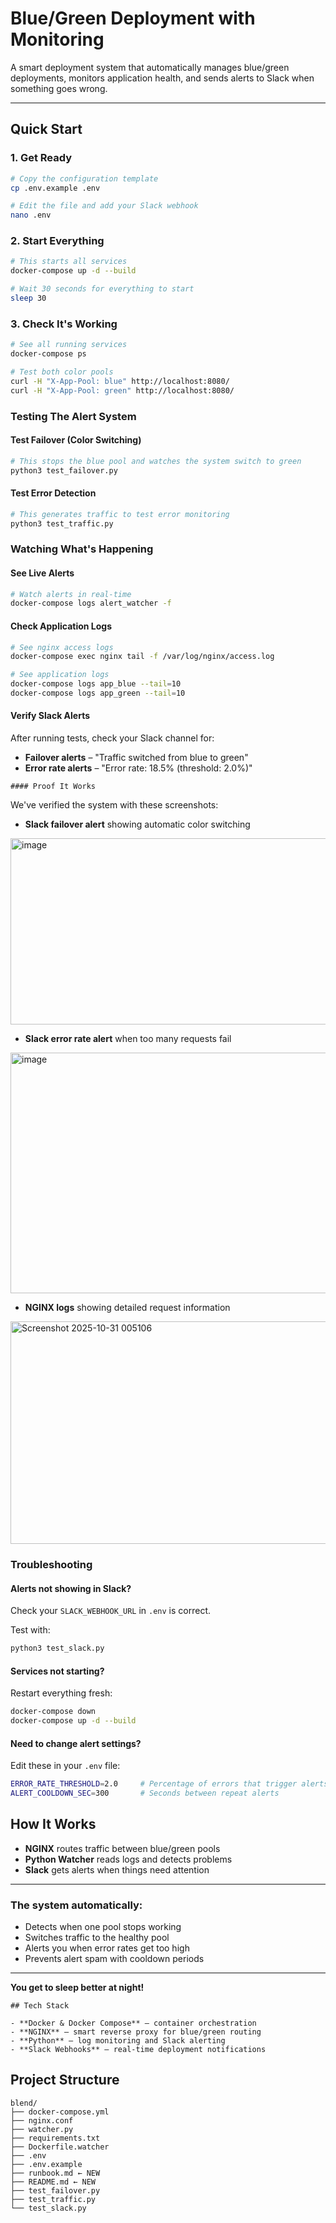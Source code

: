 # Blue/Green Deployment with Monitoring

A smart deployment system that automatically manages blue/green deployments, monitors application health, and sends alerts to Slack when something goes wrong.

---

## Quick Start

### 1. Get Ready
```bash
# Copy the configuration template
cp .env.example .env

# Edit the file and add your Slack webhook
nano .env
````


### 2. Start Everything

```bash
# This starts all services
docker-compose up -d --build

# Wait 30 seconds for everything to start
sleep 30
````
### 3. Check It's Working

```bash
# See all running services
docker-compose ps

# Test both color pools
curl -H "X-App-Pool: blue" http://localhost:8080/
curl -H "X-App-Pool: green" http://localhost:8080/
````
### Testing The Alert System

####  Test Failover (Color Switching)

```bash
# This stops the blue pool and watches the system switch to green
python3 test_failover.py
````
#### Test Error Detection

```bash
# This generates traffic to test error monitoring
python3 test_traffic.py
````
###  Watching What's Happening

#### See Live Alerts

```bash
# Watch alerts in real-time
docker-compose logs alert_watcher -f
````
####  Check Application Logs

```bash
# See nginx access logs
docker-compose exec nginx tail -f /var/log/nginx/access.log

# See application logs
docker-compose logs app_blue --tail=10
docker-compose logs app_green --tail=10
````
####  Verify Slack Alerts

After running tests, check your Slack channel for:

-  **Failover alerts** – "Traffic switched from blue to green"  
-  **Error rate alerts** – "Error rate: 18.5% (threshold: 2.0%)"
```
#### Proof It Works
```


We've verified the system with these screenshots:

-  **Slack failover alert** showing automatic color switching
<img width="1392" height="298" alt="image" src="https://github.com/user-attachments/assets/548fdd0e-733b-4435-8f4e-a7c4ac70a077" />

 
-  **Slack error rate alert** when too many requests fail
<img width="1386" height="385" alt="image" src="https://github.com/user-attachments/assets/0c0d176b-906b-4510-9e57-ea0a7ef90d48" />

-  **NGINX logs** showing detailed request information
<img width="1902" height="356" alt="Screenshot 2025-10-31 005106" src="https://github.com/user-attachments/assets/8554e19e-0b91-4e10-9679-b004a77a2129" />

### Troubleshooting

#### Alerts not showing in Slack?

Check your `SLACK_WEBHOOK_URL` in `.env` is correct.

Test with:
```bash
python3 test_slack.py
````
####  Services not starting?

Restart everything fresh:

```bash
docker-compose down
docker-compose up -d --build
````
####  Need to change alert settings?

Edit these in your `.env` file:

```bash
ERROR_RATE_THRESHOLD=2.0     # Percentage of errors that trigger alerts  
ALERT_COOLDOWN_SEC=300       # Seconds between repeat alerts
````
##  How It Works

- **NGINX** routes traffic between blue/green pools  
- **Python Watcher** reads logs and detects problems  
- **Slack** gets alerts when things need attention  

---

### The system automatically:
- Detects when one pool stops working  
- Switches traffic to the healthy pool  
- Alerts you when error rates get too high  
- Prevents alert spam with cooldown periods  

---

**You get to sleep better at night!**
````
## Tech Stack

- **Docker & Docker Compose** – container orchestration  
- **NGINX** – smart reverse proxy for blue/green routing  
- **Python** – log monitoring and Slack alerting  
- **Slack Webhooks** – real-time deployment notifications
````
## Project Structure

````
blend/
├── docker-compose.yml
├── nginx.conf
├── watcher.py
├── requirements.txt
├── Dockerfile.watcher
├── .env
├── .env.example
├── runbook.md ← NEW
├── README.md ← NEW
├── test_failover.py
├── test_traffic.py
└── test_slack.py


